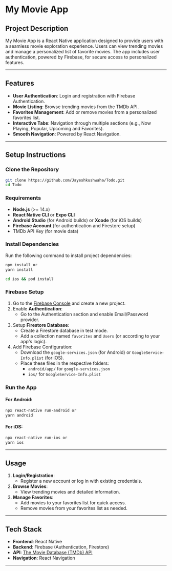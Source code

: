 # **My Movie App**

## **Project Description**
My Movie App is a React Native application designed to provide users with a seamless movie exploration experience. Users can view trending movies and manage a personalized list of favorite movies. The app includes user authentication, powered by Firebase, for secure access to personalized features.

---

## **Features**
- **User Authentication**: Login and registration with Firebase Authentication.
- **Movie Listing**: Browse trending movies from the TMDb API.
- **Favorites Management**: Add or remove movies from a personalized favorites list.
- **Interactive Tabs**: Navigation through multiple sections (e.g., Now Playing, Popular, Upcoming and Favorites).
- **Smooth Navigation**: Powered by React Navigation.

---

## **Setup Instructions**

### **Clone the Repository**
```bash
git clone https://github.com/Jayeshkushwaha/Todo.git
cd Todo
```

### **Requirements**
- **Node.js** (>= 14.x)
- **React Native CLI** or **Expo CLI**
- **Android Studio** (for Android builds) or **Xcode** (for iOS builds)
- **Firebase Account** (for authentication and Firestore setup)
- TMDb API Key (for movie data)

### **Install Dependencies**
Run the following command to install project dependencies:
```bash
npm install or
yarn install

cd ios && pod install
```

### **Firebase Setup**
1. Go to the [Firebase Console](https://console.firebase.google.com/) and create a new project.
2. Enable **Authentication**:
   - Go to the Authentication section and enable Email/Password provider.
3. Setup **Firestore Database**:
   - Create a Firestore database in test mode.
   - Add a collection named `favorites` and `Users` (or according to your app's logic).
4. Add Firebase Configuration:
   - Download the `google-services.json` (for Android) or `GoogleService-Info.plist` (for iOS).
   - Place these files in the respective folders:
     - `android/app/` for `google-services.json`
     - `ios/` for `GoogleService-Info.plist`

### **Run the App**
#### For Android:
```bash
npx react-native run-android or
yarn android
```
#### For iOS:
```bash
npx react-native run-ios or 
yarn ios
```

---

## **Usage**
1. **Login/Registration**:
   - Register a new account or log in with existing credentials.
2. **Browse Movies**:
   - View trending movies and detailed information.
3. **Manage Favorites**:
   - Add movies to your favorites list for quick access.
   - Remove movies from your favorites list as needed.

---

## **Tech Stack**
- **Frontend**: React Native
- **Backend**: Firebase (Authentication, Firestore)
- **API**: [The Movie Database (TMDb) API](https://www.themoviedb.org/)
- **Navigation**: React Navigation

---
